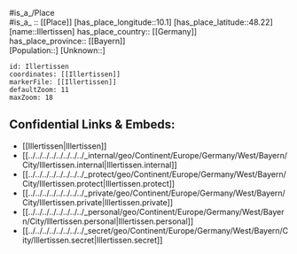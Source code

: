 ﻿---
location: [48.22,10.1] 
mapzoom: [7,12] 
mapmarker: city 
type: City
tags:
- geo/City


SpocWebEntityId: 31098
isDeleted: false
confidential: public

---
#is_a_/Place  
#is_a_ :: [[Place]] 
[has_place_longitude::10.1] 
[has_place_latitude::48.22] 
[name::Illertissen] 
has_place_country:: [[Germany]]  
has_place_province:: [[Bayern]]  
[Population::] 
[Unknown::] 


```leaflet
id: Illertissen
coordinates: [[Illertissen]] 
markerFile: [[Illertissen]] 
defaultZoom: 11 
maxZoom: 18
```


## Confidential Links & Embeds: 
- [[Illertissen|Illertissen]]  
- [[../../../../../../../../_internal/geo/Continent/Europe/Germany/West/Bayern/City/Illertissen.internal|Illertissen.internal]] 
- [[../../../../../../../../_protect/geo/Continent/Europe/Germany/West/Bayern/City/Illertissen.protect|Illertissen.protect]] 
- [[../../../../../../../../_private/geo/Continent/Europe/Germany/West/Bayern/City/Illertissen.private|Illertissen.private]] 
- [[../../../../../../../../_personal/geo/Continent/Europe/Germany/West/Bayern/City/Illertissen.personal|Illertissen.personal]] 
- [[../../../../../../../../_secret/geo/Continent/Europe/Germany/West/Bayern/City/Illertissen.secret|Illertissen.secret]] 
